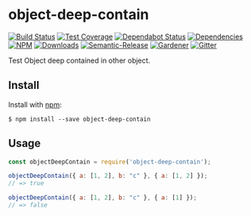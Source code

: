 # object-deep-contain

[![Build Status](https://img.shields.io/travis/simlu/object-deep-contain/master.svg)](https://travis-ci.org/simlu/object-deep-contain)
[![Test Coverage](https://img.shields.io/coveralls/simlu/object-deep-contain/master.svg)](https://coveralls.io/github/simlu/object-deep-contain?branch=master)
[![Dependabot Status](https://api.dependabot.com/badges/status?host=github&repo=simlu/object-deep-contain)](https://dependabot.com)
[![Dependencies](https://david-dm.org/simlu/object-deep-contain/status.svg)](https://david-dm.org/simlu/object-deep-contain)
[![NPM](https://img.shields.io/npm/v/object-deep-contain.svg)](https://www.npmjs.com/package/object-deep-contain)
[![Downloads](https://img.shields.io/npm/dt/object-deep-contain.svg)](https://www.npmjs.com/package/object-deep-contain)
[![Semantic-Release](https://github.com/simlu/js-gardener/blob/master/assets/icons/semver.svg)](https://github.com/semantic-release/semantic-release)
[![Gardener](https://github.com/simlu/js-gardener/blob/master/assets/badge.svg)](https://github.com/simlu/js-gardener)
[![Gitter](https://github.com/simlu/js-gardener/blob/master/assets/icons/gitter.svg)](https://gitter.im/simlu/object-deep-contain)

Test Object deep contained in other object.

## Install

Install with [npm](https://www.npmjs.com/):

    $ npm install --save object-deep-contain

## Usage

<!-- eslint-disable-next-line import/no-unresolved, import/no-extraneous-dependencies -->
```js
const objectDeepContain = require('object-deep-contain');

objectDeepContain({ a: [1, 2], b: "c" }, { a: [1, 2] });
// => true

objectDeepContain({ a: [1, 2], b: "c" }, { a: [1] });
// => false
```
